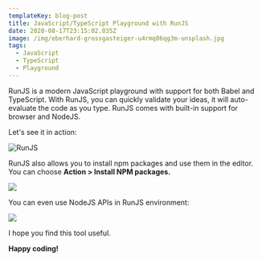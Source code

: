 ```yaml
---
templateKey: blog-post
title: JavaScript/TypeScript Playground with RunJS
date: 2020-08-17T23:15:02.035Z
image: /img/eberhard-grossgasteiger-u4rmq06qg3m-unsplash.jpg
tags:
  - JavaScript
  - TypeScript
  - Playground
---
```





RunJS is a modern JavaScript playground with support for both Babel and TypeScript. With RunJS, you can quickly validate your ideas, it will auto-evaluate the code as you type. RunJS comes with built-in support for browser and NodeJS.

Let's see it in action:

![](/img/test.gif "RunJS")

RunJS also allows you to install npm packages and use them in the editor. You can choose **Action > Install NPM packages.**

![](/img/library-js.png)

You can even use NodeJS APIs in RunJS environment:

![](/img/capture.png)

I hope you find this tool useful.

**Happy coding!**